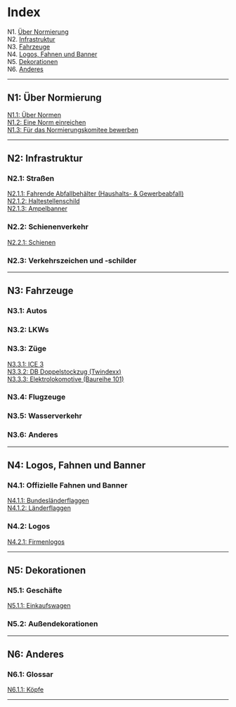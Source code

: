 # Index

N1. [Über Normierung](#n1-über-normierung)    
N2. [Infrastruktur](#n2-infrastruktur)    
N3. [Fahrzeuge](#n3-fahrzeuge)    
N4. [Logos, Fahnen und Banner](#n4-logos-fahnen-und-banner)    
N5. [Dekorationen](#n5-dekorationen)    
N6. [Anderes](#n6-anderes)    


***

## N1: Über Normierung

[N1.1: Über Normen](/BTEN/N1.1_DE)    
[N1.2: Eine Norm einreichen](/BTEN/N1.2_DE)    
[N1.3: Für das Normierungskomitee bewerben](/BTEN/N1.3_DE)


***

## N2: Infrastruktur
### N2.1: Straßen
[N2.1.1: Fahrende Abfallbehälter (Haushalts- & Gewerbeabfall)](/BTEN/N2.1.1_DE)    
[N2.1.2: Haltestellenschild](/BTEN/N2.1.2_DE)    
[N2.1.3: Ampelbanner](/BTEN/N2.1.3_DE)
### N2.2: Schienenverkehr
[N2.2.1: Schienen](/BTEN/N2.2.1_DE)
### N2.3: Verkehrszeichen und -schilder

***

## N3: Fahrzeuge
### N3.1: Autos
### N3.2: LKWs
### N3.3: Züge   
[N3.3.1: ICE 3](/BTEN/N3.3.1_DE)    
[N3.3.2: DB Doppelstockzug (Twindexx)](/BTEN/N3.3.2_DE)    
[N3.3.3: Elektrolokomotive (Baureihe 101)](/BTEN/N3.3.3_DE)
### N3.4: Flugzeuge
### N3.5: Wasserverkehr
### N3.6: Anderes

 
***

## N4: Logos, Fahnen und Banner
### N4.1: Offizielle Fahnen und Banner
[N4.1.1: Bundesländerflaggen](/BTEN/N4.1.1_DE)    
[N4.1.2: Länderflaggen](/BTEN/N4.1.2_DE) 
### N4.2: Logos
[N4.2.1: Firmenlogos](/BTEN/N4.2.1_DE)

***

## N5: Dekorationen
### N5.1: Geschäfte
[N5.1.1: Einkaufswagen](/BTEN/N5.1.1_DE)
### N5.2: Außendekorationen

***

## N6: Anderes
### N6.1: Glossar
[N6.1.1: Köpfe](/BTEN/N6.1.1_DE)

***
